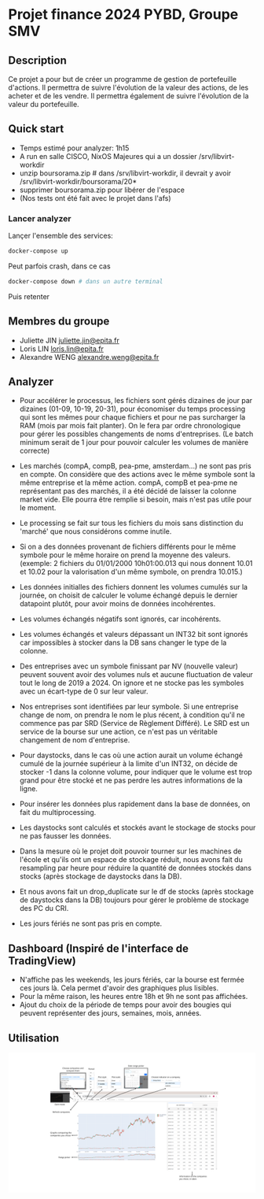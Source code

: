 # Projet finance 2024 PYBD, Groupe SMV

## Description
Ce projet a pour but de créer un programme de gestion de portefeuille d'actions. Il permettra de suivre l'évolution de la valeur des actions, de les acheter et de les vendre. Il permettra également de suivre l'évolution de la valeur du portefeuille.

## Quick start
- Temps estimé pour analyzer: 1h15
- A run en salle CISCO, NixOS Majeures qui a un dossier /srv/libvirt-workdir
- unzip boursorama.zip # dans /srv/libvirt-workdir, il devrait y avoir /srv/libvirt-workdir/boursorama/20*
- supprimer boursorama.zip pour libérer de l'espace
- (Nos tests ont été fait avec le projet dans l'afs)

### Lancer analyzer
Lançer l'ensemble des services:
```bash
docker-compose up
```
Peut parfois crash, dans ce cas
```bash
docker-compose down # dans un autre terminal
```
Puis retenter

## Membres du groupe
- Juliette JIN <juliette.jin@epita.fr>
- Loris LIN <loris.lin@epita.fr>
- Alexandre WENG <alexandre.weng@epita.fr>

## Analyzer

- Pour accélérer le processus, les fichiers sont gérés dizaines de jour par dizaines (01-09, 10-19, 20-31), pour économiser du temps processing qui sont les mêmes pour chaque fichiers et pour ne pas surcharger la RAM (mois par mois fait planter). On le fera par ordre chronologique pour gérer les possibles changements de noms d'entreprises. (Le batch minimum serait de 1 jour pour pouvoir calculer les volumes de manière correcte)

- Les marchés (compA, compB, pea-pme, amsterdam...) ne sont pas pris en compte. On considère que des actions avec le même symbole sont la même entreprise et la même action. compA, compB et pea-pme ne représentant pas des marchés, il a été décidé de laisser la colonne market vide. Elle pourra être remplie si besoin, mais n'est pas utile pour le moment.

- Le processing se fait sur tous les fichiers du mois sans distinction du 'marché' que nous considérons comme inutile.

- Si on a des données provenant de fichiers différents pour le même symbole pour le même horaire on prend la moyenne des valeurs. (exemple: 2 fichiers du 01/01/2000 10h01:00.013 qui nous donnent 10.01 et 10.02 pour la valorisation d'un même symbole, on prendra 10.015.)

- Les données initialles des fichiers donnent les volumes cumulés sur la journée, on choisit de calculer le volume échangé depuis le dernier datapoint plutôt, pour avoir moins de données incohérentes.
- Les volumes échangés négatifs sont ignorés, car incohérents.
- Les volumes échangés et valeurs dépassant un INT32 bit sont ignorés car impossibles à stocker dans la DB sans changer le type de la colonne.

- Des entreprises avec un symbole finissant par NV (nouvelle valeur) peuvent souvent avoir des volumes nuls et aucune fluctuation de valeur tout le long de 2019 a 2024. On ignore et ne stocke pas les symboles avec un écart-type de 0 sur leur valeur.

- Nos entreprises sont identifiées par leur symbole. Si une entreprise change de nom, on prendra le nom le plus récent, à condition qu'il ne commence pas par SRD (Service de Règlement Différé). Le SRD est un service de la bourse sur une action, ce n'est pas un véritable changement de nom d'entreprise.

- Pour daystocks, dans le cas où une action aurait un volume échangé cumulé de la journée supérieur à la limite d'un INT32, on décide de stocker -1 dans la colonne volume, pour indiquer que le volume est trop grand pour être stocké et ne pas perdre les autres informations de la ligne.

- Pour insérer les données plus rapidement dans la base de données, on fait du multiprocessing.

- Les daystocks sont calculés et stockés avant le stockage de stocks pour ne pas fausser les données.

- Dans la mesure où le projet doit pouvoir tourner sur les machines de l'école et qu'ils ont un espace de stockage réduit, nous avons fait du resampling par heure pour réduire la quantité de données stockés dans stocks (après stockage de daystocks dans la DB).

- Et nous avons fait un drop_duplicate sur le df de stocks (après stockage de daystocks dans la DB) toujours pour gérer le problème de stockage des PC du CRI.

- Les jours fériés ne sont pas pris en compte.

## Dashboard (Inspiré de l'interface de TradingView)

- N'affiche pas les weekends, les jours fériés, car la bourse est fermée ces jours là. Cela permet d'avoir des graphiques plus lisibles.
- Pour la même raison, les heures entre 18h et 9h ne sont pas affichées.
- Ajout du choix de la période de temps pour avoir des bougies qui peuvent représenter des jours, semaines, mois, années.

## Utilisation

![alt text](https://github.com/Erdnaxela3/PYBD-2024/blob/main/frontend_instructions.png)
